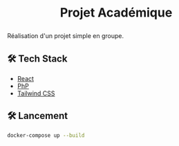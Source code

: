 
# <p align="center">Projet Académique</p>
  
Réalisation d'un projet simple en groupe.

    
## 🛠️ Tech Stack
- [React](https://reactjs.org/)
- [PhP](https://www.php.net/)
- [Tailwind CSS](https://tailwindcss.com/)

## 🛠️ Lancement

``` bash
docker-compose up --build
```
